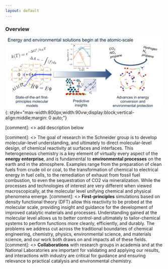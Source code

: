 ```yaml
---
layout: default
---
```


### Overview

![](/group_data/research_images/overview.jpg){: style="max-width:800px;width:90vw;display:block;vertical-align:middle;margin: 0 auto;"}

[comment]: <> add description below


[comment]: <> The goal of research in the Schneider group is to develop molecular-level understanding, and ultimately to direct molecular-level design, of chemical reactivity at surfaces and interfaces. This heterogeneous chemistry is a key element of virtually every aspect of the **energy enterprise**, and is fundamental to **environmental processes** on the earth and in the atmosphere. Examples range from the preparation of clean fuels from crude oil or coal, to the transformation of chemical to electrical energy in fuel cells, to the remediation of exhaust from fossil fuel combustion, to even the sequestration of CO2 via mineralization. While the processes and technologies of interest are very different when viewed macroscopically, at the molecular level unifying chemical and physical phenomena emerge.
[comment]: <> **First-principles** simulations based on density functional theory (DFT) allow this reactivity to be probed at the molecular scale, providing insight and guidance for the development of improved catalytic materials and processes. Understanding gained at the molecular level allows us to better control-and ultimately to tailor-chemical systems to perform functions more cleanly, efficiently, and durably. The problems we address cut across the traditional boundaries of chemical engineering, chemistry, physics, environmental science, and materials science, and our work both draws on and impacts all of these fields.
[comment]: <> **Collaborations** with research groups in academia and at the National Laboratories are important for validating and applying our results, and interactions with industry are critical for guidance and ensuring relevance to practical catalysis and environmental chemistry.
